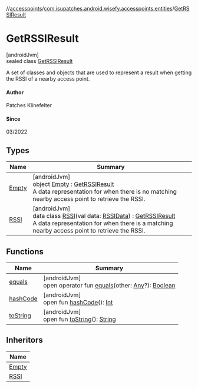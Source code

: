 //[accesspoints](../../../index.md)/[com.isupatches.android.wisefy.accesspoints.entities](../index.md)/[GetRSSIResult](index.md)

# GetRSSIResult

[androidJvm]\
sealed class [GetRSSIResult](index.md)

A set of classes and objects that are used to represent a result when getting the RSSI of a nearby access point.

#### Author

Patches Klinefelter

#### Since

03/2022

## Types

| Name | Summary |
|---|---|
| [Empty](-empty/index.md) | [androidJvm]<br>object [Empty](-empty/index.md) : [GetRSSIResult](index.md)<br>A data representation for when there is no matching nearby access point to retrieve the RSSI. |
| [RSSI](-r-s-s-i/index.md) | [androidJvm]<br>data class [RSSI](-r-s-s-i/index.md)(val data: [RSSIData](../-r-s-s-i-data/index.md)) : [GetRSSIResult](index.md)<br>A data representation for when there is a matching nearby access point to retrieve the RSSI. |

## Functions

| Name | Summary |
|---|---|
| [equals](../-search-for-single-s-s-i-d-request/-b-s-s-i-d/index.md#585090901%2FFunctions%2F974708819) | [androidJvm]<br>open operator fun [equals](../-search-for-single-s-s-i-d-request/-b-s-s-i-d/index.md#585090901%2FFunctions%2F974708819)(other: [Any](https://kotlinlang.org/api/latest/jvm/stdlib/kotlin/-any/index.html)?): [Boolean](https://kotlinlang.org/api/latest/jvm/stdlib/kotlin/-boolean/index.html) |
| [hashCode](../-search-for-single-s-s-i-d-request/-b-s-s-i-d/index.md#1794629105%2FFunctions%2F974708819) | [androidJvm]<br>open fun [hashCode](../-search-for-single-s-s-i-d-request/-b-s-s-i-d/index.md#1794629105%2FFunctions%2F974708819)(): [Int](https://kotlinlang.org/api/latest/jvm/stdlib/kotlin/-int/index.html) |
| [toString](../-search-for-single-s-s-i-d-request/-b-s-s-i-d/index.md#1616463040%2FFunctions%2F974708819) | [androidJvm]<br>open fun [toString](../-search-for-single-s-s-i-d-request/-b-s-s-i-d/index.md#1616463040%2FFunctions%2F974708819)(): [String](https://kotlinlang.org/api/latest/jvm/stdlib/kotlin/-string/index.html) |

## Inheritors

| Name |
|---|
| [Empty](-empty/index.md) |
| [RSSI](-r-s-s-i/index.md) |
